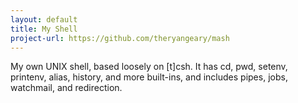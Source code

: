 ```yaml
---
layout: default
title: My Shell
project-url: https://github.com/theryangeary/mash
---
```


My own UNIX shell, based loosely on [t]csh. It has cd, pwd, setenv, printenv,
alias, history, and more built-ins, and includes pipes, jobs, watchmail, and
redirection.

<!--vim: tw=80:-->
